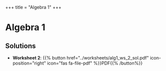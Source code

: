 +++
title = "Algebra 1"
+++

# Algebra 1
<!--
## Worksheets

- **Worksheet 1**: {{% button href="../worksheets/alg1_ws_1.pdf" icon-position="right" icon="fas fa-file-pdf" %}}PDF{{% /button%}}
- **Worksheet 2**: {{% button href="../worksheets/alg1_ws_2.pdf" icon-position="right" icon="fas fa-file-pdf" %}}PDF{{% /button%}}
- **Worksheet 3**: {{% button href="../worksheets/alg1_ws_3.pdf" icon-position="right" icon="fas fa-file-pdf" %}}PDF{{% /button%}}
-->
## Solutions

<!-- - **Solution 1**: {{% button href="../worksheets/alg1_ws_1_sol.pdf" icon-position="right" icon="fas fa-file-pdf" %}}PDF{{% /button%}}-->
- **Worksheet 2**: {{% button href="../worksheets/alg1_ws_2_sol.pdf" icon-position="right" icon="fas fa-file-pdf" %}}PDF{{% /button%}}
<!-- - **Solution 3**: {{% button href="../worksheets/alg1_ws_3_sol.pdf" icon-position="right" icon="fas fa-file-pdf" %}}PDF{{% /button%}}-->
